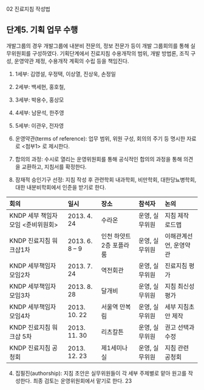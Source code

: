 02 진료지침 작성법
## 단계5. 기획 업무 수행

개발그룹의 경우 개발그룹에 내분비 전문의, 정보 전문가 등이 개발 그룹회의를 통해 실무위원회를 구성하였다. 기획단계에서 진료지침 수용개작의 범위, 개발 방법론, 조직 구성, 운영약관 제정, 수용개작 계획의 수립 등을 책임진다.

1.  1세부: 김영설, 우정택, 이상열, 진상욱, 손정일
2.  2세부: 백세현, 홍호철,
3.  3세부: 박용수, 홍상모
4.  4세부: 남문석, 한주영
5.  5세부: 이관우, 전자영

1.  운영약관(terms of reference): 업무 범위, 위원 구성, 회의의 주기 등 명시한 자료로 <첨부1> 로 제시한다.
2.  합의의 과정: 수시로 열리는 운영위원회를 통해 공식적인 합의의 과정을 통해 의견을 교환하고, 지침서를 확정한다.
3.  잠재적 승인기구 선정: 지침 작성 후 관련학회 내과학회, 비만학회, 대한당뇨병학회, 대한 내분비학회에서 인준을 받기로 한다.

| 회의                                  | 일시         | 장소                  | 참석자         | 논의             |
| :------------------------------------ | :----------- | :-------------------- | :------------- | :--------------- |
| KNDP 세부 책임자 모임 <준비위원회>    | 2013. 4. 24  | 수라온                | 운영, 실무위원 | 지침 제작 로드맵 |
| KNDP 진료지침 워크샵1차               | 2013. 6. 8 – 9 | 인천 하얏트 2층 포플라룸 | 운영, 실무위원 | 이해관계선언, 운영약관 |
| KNDP 세부책임자 모임2차               | 2013. 7. 24  | 역전회관              | 운영, 실무위원 | 진료지침 평가    |
| KNDP 세부책임자 모임3차               | 2013. 8. 28  | 달개비                | 운영, 실무위원 | 지침 최신성 평가 |
| KNDP 세부책임자 모임4차               | 2013. 10. 22 | 서울역 만복림         | 운영, 실무위원 | 세부 지침초안 제작 |
| KNDP 진료지침 워크샵 5차              | 2013. 11. 30 | 리츠칼튼              | 운영, 실무위원 | 권고 선택과 수정 |
| KNDP 진료지침 공청회                  | 2013. 12. 23 | 제1세미나실           | 운영, 실무위원 | 지침 관련 공청회 |

4.  집필진(authorship): 지침 초안은 실무위원들이 각 세부 주제별로 맡아 원고를 작성한다. 최종 검토는 운영위원회에서 맡기로 한다.
<PAGE>23